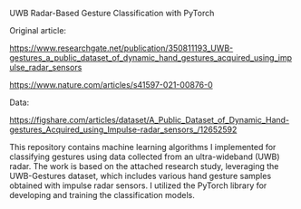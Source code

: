 UWB Radar-Based Gesture Classification with PyTorch

Original article:

https://www.researchgate.net/publication/350811193_UWB-gestures_a_public_dataset_of_dynamic_hand_gestures_acquired_using_impulse_radar_sensors

https://www.nature.com/articles/s41597-021-00876-0

Data:

https://figshare.com/articles/dataset/A_Public_Dataset_of_Dynamic_Hand-gestures_Acquired_using_Impulse-radar_sensors_/12652592

This repository contains machine learning algorithms I implemented for classifying gestures using data collected from an ultra-wideband (UWB) radar. The work is based on the attached research study, leveraging the UWB-Gestures dataset, which includes various hand gesture samples obtained with impulse radar sensors. I utilized the PyTorch library for developing and training the classification models.

